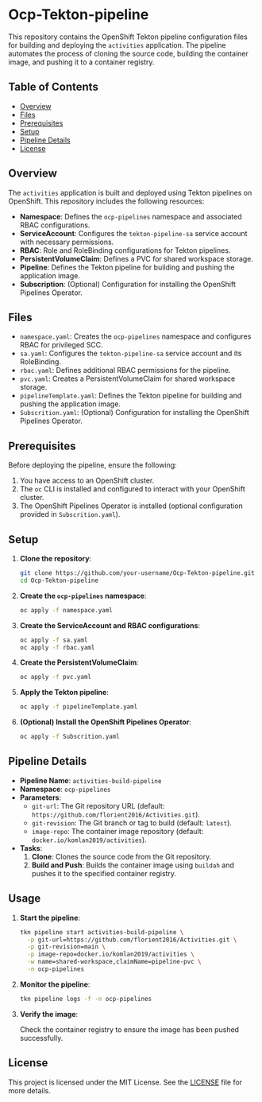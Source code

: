# Ocp-Tekton-pipeline

This repository contains the OpenShift Tekton pipeline configuration files for building and deploying the `activities` application. The pipeline automates the process of cloning the source code, building the container image, and pushing it to a container registry.

## Table of Contents

- [Overview](#overview)
- [Files](#files)
- [Prerequisites](#prerequisites)
- [Setup](#setup)
- [Pipeline Details](#pipeline-details)
- [License](#license)

## Overview

The `activities` application is built and deployed using Tekton pipelines on OpenShift. This repository includes the following resources:

- **Namespace**: Defines the `ocp-pipelines` namespace and associated RBAC configurations.
- **ServiceAccount**: Configures the `tekton-pipeline-sa` service account with necessary permissions.
- **RBAC**: Role and RoleBinding configurations for Tekton pipelines.
- **PersistentVolumeClaim**: Defines a PVC for shared workspace storage.
- **Pipeline**: Defines the Tekton pipeline for building and pushing the application image.
- **Subscription**: (Optional) Configuration for installing the OpenShift Pipelines Operator.

## Files

- `namespace.yaml`: Creates the `ocp-pipelines` namespace and configures RBAC for privileged SCC.
- `sa.yaml`: Configures the `tekton-pipeline-sa` service account and its RoleBinding.
- `rbac.yaml`: Defines additional RBAC permissions for the pipeline.
- `pvc.yaml`: Creates a PersistentVolumeClaim for shared workspace storage.
- `pipelineTemplate.yaml`: Defines the Tekton pipeline for building and pushing the application image.
- `Subscrition.yaml`: (Optional) Configuration for installing the OpenShift Pipelines Operator.

## Prerequisites

Before deploying the pipeline, ensure the following:

1. You have access to an OpenShift cluster.
2. The `oc` CLI is installed and configured to interact with your OpenShift cluster.
3. The OpenShift Pipelines Operator is installed (optional configuration provided in `Subscrition.yaml`).

## Setup

1. **Clone the repository**:

    ```bash
    git clone https://github.com/your-username/Ocp-Tekton-pipeline.git
    cd Ocp-Tekton-pipeline
    ```

2. **Create the `ocp-pipelines` namespace**:

    ```bash
    oc apply -f namespace.yaml
    ```

3. **Create the ServiceAccount and RBAC configurations**:

    ```bash
    oc apply -f sa.yaml
    oc apply -f rbac.yaml
    ```

4. **Create the PersistentVolumeClaim**:

    ```bash
    oc apply -f pvc.yaml
    ```

5. **Apply the Tekton pipeline**:

    ```bash
    oc apply -f pipelineTemplate.yaml
    ```

6. **(Optional) Install the OpenShift Pipelines Operator**:

    ```bash
    oc apply -f Subscrition.yaml
    ```

## Pipeline Details

- **Pipeline Name**: `activities-build-pipeline`
- **Namespace**: `ocp-pipelines`
- **Parameters**:
  - `git-url`: The Git repository URL (default: `https://github.com/florient2016/Activities.git`).
  - `git-revision`: The Git branch or tag to build (default: `latest`).
  - `image-repo`: The container image repository (default: `docker.io/komlan2019/activities`).
- **Tasks**:
  1. **Clone**: Clones the source code from the Git repository.
  2. **Build and Push**: Builds the container image using `buildah` and pushes it to the specified container registry.

## Usage

1. **Start the pipeline**:

    ```bash
    tkn pipeline start activities-build-pipeline \
      -p git-url=https://github.com/florient2016/Activities.git \
      -p git-revision=main \
      -p image-repo=docker.io/komlan2019/activities \
      -w name=shared-workspace,claimName=pipeline-pvc \
      -n ocp-pipelines
    ```

2. **Monitor the pipeline**:

    ```bash
    tkn pipeline logs -f -n ocp-pipelines
    ```

3. **Verify the image**:

    Check the container registry to ensure the image has been pushed successfully.

## License

This project is licensed under the MIT License. See the [LICENSE](LICENSE) file for more details.